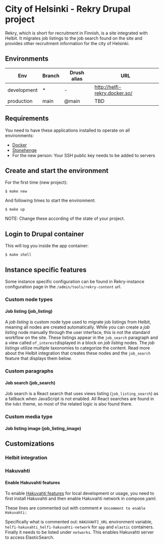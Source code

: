 # City of Helsinki - Rekry Drupal project

Rekry, which is short for recruitment in Finnish, is a site integrated with Helbit. It migrates job listings to the job
search found on the site and provides other recruitment information for the city of Helsinki.

## Environments

Env | Branch | Drush alias | URL
--- | ------ | ----------- | ---
development | * | - | http://helfi-rekry.docker.so/
production | main | @main | TBD

## Requirements

You need to have these applications installed to operate on all environments:

- [Docker](https://github.com/druidfi/guidelines/blob/master/docs/docker.md)
- [Stonehenge](https://github.com/druidfi/stonehenge)
- For the new person: Your SSH public key needs to be added to servers

## Create and start the environment

For the first time (new project):

``
$ make new
``

And following times to start the environment:

``
$ make up
``

NOTE: Change these according of the state of your project.

## Login to Drupal container

This will log you inside the app container:

```
$ make shell
```

## Instance specific features

Some instance specific configuration can be found in Rekry-instance configuration page in the
`/admin/tools/rekry-content` url.

### Custom node types

#### Job listing (job_listing)

A _job listing_ is custom node type used to migrate job listings from Helbit, meaning all nodes are created
automatically. While you can create a _job listing_ node manually through the user interface, this is not the standard
workflow on the site. These listings appear in the `job_search` paragraph and a view called `of_interest`displayed in a
block on _job listing_ nodes. The _job listings_ utilize multiple taxonomies to categorize the content. Read more about
the Helbit integration that creates these nodes and the `job_search` feature that displays them below.

### Custom paragraphs

#### Job search (job_search)

Job search is a React search that uses views listing (`job_listing_search`) as a fallback when JavaScript is not
enabled. All React searches are found in the `hdbt` theme, so most of the related logic is also found there.

### Custom media type

#### Job listing image (job_listing_image)

## Customizations

### Helbit integration

### Hakuvahti

#### Enable Hakuvahti features

To enable [Hakuvahti features](https://github.com/City-of-Helsinki/helfi-hakuvahti) for local development or usage, you need to first install Hakuvahti and then enable
Hakuvahti network in compose.yaml.

These lines are commented out with comment `# Uncomment to enable Hakuvahti:`

Specifically what is commented out: `HAKUVAHTI_URL` environment variable, `helfi-hakuvahti_helfi-hakuvahti-network` for
`app` and `elastic` containers. Finally it needs to be listed under `networks`. This enables Hakuvahti server to access
ElasticSearch.

